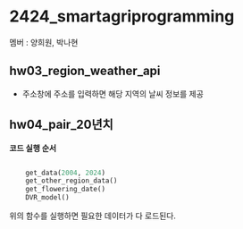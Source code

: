 # 2424_smartagriprogramming
멤버 : 양희원, 박나현

## hw03_region_weather_api
* 주소창에 주소를 입력하면 해당 지역의 날씨 정보를 제공

## hw04_pair_20년치 

**코드 실행 순서**
```python

    get_data(2004, 2024)
    get_other_region_data()
    get_flowering_date()
    DVR_model()

```
위의 함수를 실행하면 필요한 데이터가 다 로드된다.


